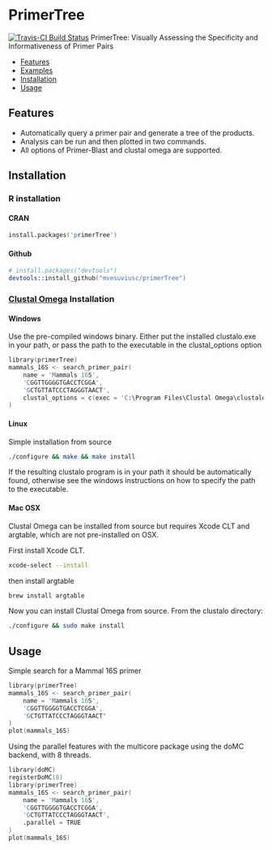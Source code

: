 # PrimerTree #
[![Travis-CI Build Status](https://travis-ci.org/jimhester/primerTree.svg?branch=master)](https://travis-ci.org/jimhester/primerTree)
PrimerTree: Visually Assessing the Specificity and Informativeness of Primer Pairs

* [Features](#features)
* [Examples](#examples)
* [Installation](#installation)
* [Usage](#usage)

## Features ##
* Automatically query a primer pair and generate a tree of the products.
* Analysis can be run and then plotted in two commands.
* All options of Primer-Blast and clustal omega are supported.

## Installation ##
### R installation ###
#### CRAN ####
```s
install.packages('primerTree')
```
#### Github ####
```s
# install.packages("devtools")
devtools::install_github("mvesuviusc/primerTree")
```
### [Clustal Omega](http://www.clustal.org/omega/#Download) Installation ###
#### Windows ####
Use the pre-compiled windows binary.  Either put the installed clustalo.exe in your path, or pass the path to the executable in the clustal_options option
```s
library(primerTree)
mammals_16S <- search_primer_pair(
    name = 'Mammals 16S',
    'CGGTTGGGGTGACCTCGGA',
    'GCTGTTATCCCTAGGGTAACT',
    clustal_options = c(exec = 'C:\Program Files\Clustal Omega\clustalo.exe')
)
```
#### Linux ####
Simple installation from source
```bash
./configure && make && make install
```
If the resulting clustalo program is in your path it should be automatically found,
otherwise see the windows instructions on how to specify the path to the
executable.

#### Mac OSX ####
Clustal Omega can be installed from source but requires Xcode CLT and argtable, which are not pre-installed on OSX.

First install Xcode CLT.
```bash
xcode-select --install
```
then install argtable
```bash
brew install argtable
```
Now you can install Clustal Omega from source.
From the clustalo directory:

```bash
./configure && sudo make install
```

## Usage ##
Simple search for a Mammal 16S primer
```s
library(primerTree)
mammals_16S <- search_primer_pair(
    name = 'Mammals 16S',
    'CGGTTGGGGTGACCTCGGA',
    'GCTGTTATCCCTAGGGTAACT'
)
plot(mammals_16S)
```

Using the parallel features with the multicore package using the doMC backend, with 8 threads.
```s
library(doMC)
registerDoMC(8)
library(primerTree)
mammals_16S <- search_primer_pair(
    name = 'Mammals 16S',
    'CGGTTGGGGTGACCTCGGA',
    'GCTGTTATCCCTAGGGTAACT',
    .parallel = TRUE
)
plot(mammals_16S)
```
